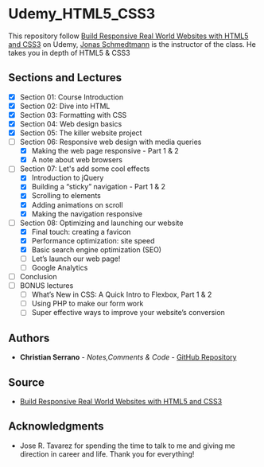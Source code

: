 # Udemy_HTML5_CSS3

This repository follow [Build Responsive Real World Websites with HTML5 and CSS3](https://www.udemy.com/design-and-develop-a-killer-website-with-html5-and-css3/) on Udemy, [Jonas Schmedtmann](https://www.udemy.com/user/jonasschmedtmann/) is the instructor of the class. He takes you in depth of HTML5 & CSS3

## Sections and Lectures

- [x] Section 01: Course Introduction
- [x] Section 02: Dive into HTML
- [x] Section 03: Formatting with CSS
- [x] Section 04: Web design basics
- [x] Section 05: The killer website project
- [ ] Section 06: Responsive web design with media queries
    - [x] Making the web page responsive - Part 1 & 2
    - [x] A note about web browsers
- [ ] Section 07: Let's add some cool effects
    - [x] Introduction to jQuery
    - [x] Building a “sticky” navigation - Part 1 & 2
    - [x] Scrolling to elements
    - [x] Adding animations on scroll
    - [x] Making the navigation responsive
- [ ] Section 08: Optimizing and launching our website
    - [x] Final touch: creating a favicon
    - [x] Performance optimization: site speed
    - [x] Basic search engine optimization (SEO)
    - [ ] Let’s launch our web page!
    - [ ] Google Analytics
- [ ] Conclusion
- [ ] BONUS lectures
    - [ ] What’s New in CSS: A Quick Intro to Flexbox, Part 1 & 2
    - [ ] Using PHP to make our form work
    - [ ] Super effective ways to improve your website’s conversion

## Authors
* **Christian Serrano** - *Notes,Comments & Code* - [GitHub Repository](https://github.com/561nano/Udemy_HTML5_CSS3)

## Source
* [Build Responsive Real World Websites with HTML5 and CSS3](https://www.udemy.com/design-and-develop-a-killer-website-with-html5-and-css3/)

## Acknowledgments
* Jose R. Tavarez for spending the time to talk to me and giving me direction in career and life. Thank you for everything!
